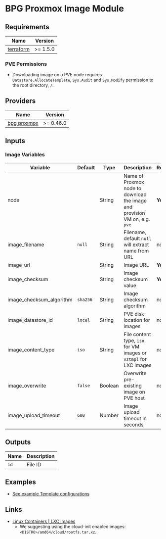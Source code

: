 # BPG Proxmox Image Module

## Requirements

| Name        | Version  |
| ----------- | -------- |
| [terraform] | >= 1.5.0 |

### PVE Permissions

- Downloading image on a PVE node requires `Datastore.AllocateTemplate`, `Sys.Audit` and `Sys.Modify` permission to the
  root directory, `/`.

## Providers

| Name          | Version   |
| ------------- | --------- |
| [bpg proxmox] | >= 0.46.0 |

## Inputs

### Image Variables

| Variable                 | Default  | Type    | Description                                                                | Required |
| ------------------------ | -------- | ------- | -------------------------------------------------------------------------- | -------- |
| node                     |          | String  | Name of Proxmox node to download the image and provision VM on, e.g. `pve` | **Yes**  |
| image_filename           | `null`   | String  | Filename, default `null` will extract name from URL                        | no       |
| image_url                |          | String  | Image URL                                                                  | **Yes**  |
| image_checksum           |          | String  | Image checksum value                                                       | **Yes**  |
| image_checksum_algorithm | `sha256` | String  | Image checksum algorithm                                                   | no       |
| image_datastore_id       | `local`  | String  | PVE disk location for images                                               | no       |
| image_content_type       | `iso`    | String  | File content type, `iso` for VM images or `vztmpl` for LXC images          | no       |
| image_overwrite          | `false`  | Boolean | Overwrite pre-existing image on PVE host                                   | no       |
| image_upload_timeout     | `600`    | Number  | Image upload timeout in seconds                                            | no       |

## Outputs

| Name | Description |
| ---- | ----------- |
| `id` | File ID     |

## Examples

- [See example Template configurations](../../examples/image/main.tf)

## Links

- [Linux Containers | LXC Images](https://images.linuxcontainers.org/images/)
  - We suggesting using the cloud-init enabled images: `<DISTRO>/amd64/cloud/rootfs.tar.xz`.

[terraform]: https://github.com/hashicorp/terraform
[bpg proxmox]: https://github.com/bpg/terraform-provider-proxmox
